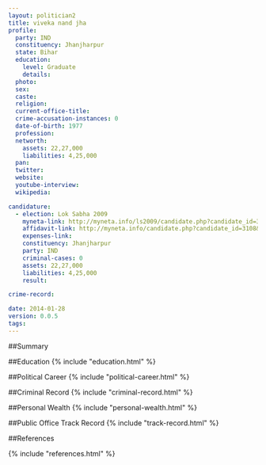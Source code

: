 ```yaml
---
layout: politician2
title: viveka nand jha
profile: 
  party: IND
  constituency: Jhanjharpur
  state: Bihar
  education: 
    level: Graduate
    details: 
  photo: 
  sex: 
  caste: 
  religion: 
  current-office-title: 
  crime-accusation-instances: 0
  date-of-birth: 1977
  profession: 
  networth: 
    assets: 22,27,000
    liabilities: 4,25,000
  pan: 
  twitter: 
  website: 
  youtube-interview: 
  wikipedia: 

candidature: 
  - election: Lok Sabha 2009
    myneta-link: http://myneta.info/ls2009/candidate.php?candidate_id=3108
    affidavit-link: http://myneta.info/candidate.php?candidate_id=3108&scan=original
    expenses-link: 
    constituency: Jhanjharpur 
    party: IND
    criminal-cases: 0
    assets: 22,27,000
    liabilities: 4,25,000
    result:  

crime-record: 

date: 2014-01-28
version: 0.0.5
tags: 
---
```

##Summary


##Education
{% include "education.html" %}


##Political Career
{% include "political-career.html" %}


##Criminal Record
{% include "criminal-record.html" %}


##Personal Wealth
{% include "personal-wealth.html" %}


##Public Office Track Record
{% include "track-record.html" %}


##References


{% include "references.html" %}